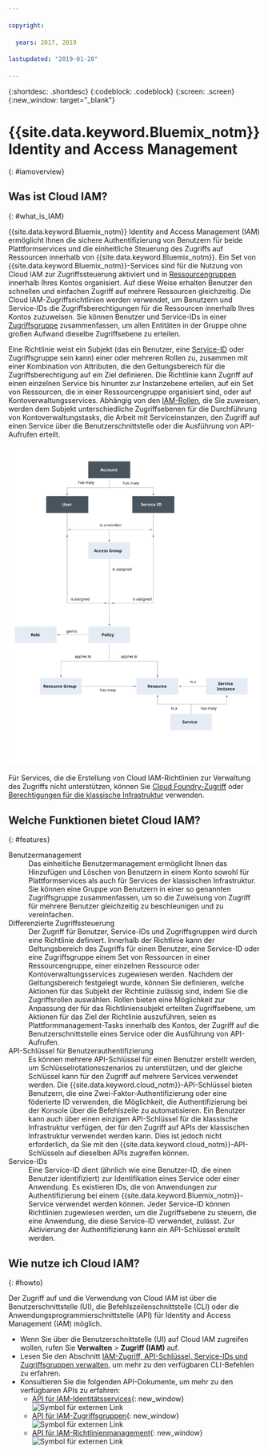 ```yaml
---

copyright:

  years: 2017, 2019

lastupdated: "2019-01-28"

---
```


{:shortdesc: .shortdesc}
{:codeblock: .codeblock}
{:screen: .screen}
{:new_window: target="_blank"}

# {{site.data.keyword.Bluemix_notm}} Identity and Access Management
{: #iamoverview}

## Was ist Cloud IAM?
{: #what_is_IAM}

{{site.data.keyword.Bluemix_notm}} Identity and Access Management (IAM) ermöglicht Ihnen die sichere Authentifizierung von Benutzern für beide Plattformservices und die einheitliche Steuerung des Zugriffs auf Ressourcen innerhalb von {{site.data.keyword.Bluemix_notm}}. Ein Set von {{site.data.keyword.Bluemix_notm}}-Services sind für die Nutzung von Cloud IAM zur Zugriffssteuerung aktiviert und in [Ressourcengruppen](/docs/resources?topic=resources-rgs#rgs) innerhalb Ihres Kontos organisiert. Auf diese Weise erhalten Benutzer den schnellen und einfachen Zugriff auf mehrere Ressourcen gleichzeitig. Die Cloud IAM-Zugriffsrichtlinien werden verwendet, um Benutzern und Service-IDs die Zugriffsberechtigungen für die Ressourcen innerhalb Ihres Kontos zuzuweisen. Sie können Benutzer und Service-IDs in einer [Zugriffsgruppe](/docs/iam?topic=iam-getstarted#getstarted) zusammenfassen, um allen Entitäten in der Gruppe ohne großen Aufwand dieselbe Zugriffsebene zu erteilen.

Eine Richtlinie weist ein Subjekt (das ein Benutzer, eine [Service-ID](/docs/iam?topic=iam-serviceids#serviceids) oder Zugriffsgruppe sein kann) einer oder mehreren Rollen zu, zusammen mit einer Kombination von Attributen, die den Geltungsbereich für die Zugriffsberechtigung auf ein Ziel definieren. Die Richtlinie kann Zugriff auf einen einzelnen Service bis hinunter zur Instanzebene erteilen, auf ein Set von Ressourcen, die in einer Ressourcengruppe organisiert sind, oder auf Kontoverwaltungsservices. Abhängig von den [IAM-Rollen](/docs/iam?topic=iam-iamusermanrol#iamusermanrol), die Sie zuweisen, werden dem Subjekt unterschiedliche Zugriffsebenen für die Durchführung von Kontoverwaltungstasks, die Arbeit mit Serviceinstanzen, den Zugriff auf einen Service über die Benutzerschnittstelle oder die Ausführung von API-Aufrufen erteilt.


![IAM zur Zugriffssteuerung in einem Konto](images/iam-diagram.svg "Informationen zum Zugriffsmanagement in einem Konto mit IAM")

Für Services, die die Erstellung von Cloud IAM-Richtlinien zur Verwaltung des Zugriffs nicht unterstützen, können Sie [Cloud Foundry-Zugriff](/docs/iam?topic=iam-cfaccess#cfaccess) oder [Berechtigungen für die klassische Infrastruktur](/docs/iam?topic=iam-infrapermission#infrapermission) verwenden.


## Welche Funktionen bietet Cloud IAM?
{: #features}

<dl>
<dt>Benutzermanagement</dt>
<dd>Das einheitliche Benutzermanagement ermöglicht Ihnen das Hinzufügen und Löschen von Benutzern in einem Konto sowohl für Plattformservices als auch für Services der klassischen Infrastruktur. Sie können eine Gruppe von Benutzern in einer so genannten Zugriffsgruppe zusammenfassen, um so die Zuweisung von Zugriff für mehrere Benutzer gleichzeitig zu beschleunigen und zu vereinfachen.</dd>
<dt>Differenzierte Zugriffssteuerung</dt>
<dd>Der Zugriff für Benutzer, Service-IDs und Zugriffsgruppen wird durch eine Richtlinie definiert. Innerhalb der Richtlinie kann der Geltungsbereich des Zugriffs für einen Benutzer, eine Service-ID oder eine Zugriffsgruppe einem Set von Ressourcen in einer Ressourcengruppe, einer einzelnen Ressource oder Kontoverwaltungsservices zugewiesen werden. Nachdem der Geltungsbereich festgelegt wurde, können Sie definieren, welche Aktionen für das Subjekt der Richtlinie zulässig sind, indem Sie die Zugriffsrollen auswählen. Rollen bieten eine Möglichkeit zur Anpassung der für das Richtliniensubjekt erteilten Zugriffsebene, um Aktionen für das Ziel der Richtlinie auszuführen, seien es Plattformmanagement-Tasks innerhalb des Kontos, der Zugriff auf die Benutzerschnittstelle eines Service oder die Ausführung von API-Aufrufen.</dd>
<dt>API-Schlüssel für Benutzerauthentifizierung</dt>
<dd>Es können mehrere API-Schlüssel für einen Benutzer erstellt werden, um Schlüsselrotationsszenarios zu unterstützen, und der gleiche Schlüssel kann für den Zugriff auf mehrere Services verwendet werden. Die {{site.data.keyword.cloud_notm}}-API-Schlüssel bieten Benutzern, die eine Zwei-Faktor-Authentifizierung oder eine föderierte ID verwenden, die Möglichkeit, die Authentifizierung bei der Konsole über die Befehlszeile zu automatisieren. Ein Benutzer kann auch über einen einzigen API-Schlüssel für die klassische Infrastruktur verfügen, der für den Zugriff auf APIs der klassischen Infrastruktur verwendet werden kann. Dies ist jedoch nicht erforderlich, da Sie mit den {{site.data.keyword.cloud_notm}}-API-Schlüsseln auf dieselben APIs zugreifen können.</dd>
<dt>Service-IDs</dt>
<dd>Eine Service-ID dient (ähnlich wie eine Benutzer-ID, die einen Benutzer identifiziert) zur Identifikation eines Service oder einer Anwendung. Es existieren IDs, die von Anwendungen zur Authentifizierung bei einem {{site.data.keyword.Bluemix_notm}}-Service verwendet werden können. Jeder Service-ID können Richtlinien zugewiesen werden, um die Zugriffsebene zu steuern, die eine Anwendung, die diese Service-ID verwendet, zulässt. Zur Aktivierung der Authentifizierung kann ein API-Schlüssel erstellt werden.</dd>
</dl>


## Wie nutze ich Cloud IAM?
{: #howto}

Der Zugriff auf und die Verwendung von Cloud IAM ist über die Benutzerschnittstelle (UI), die Befehlszeilenschnittstelle (CLI) oder die Anwendungsprogrammierschnittstelle (API) für Identity and Access Management (IAM) möglich. 

* Wenn Sie über die Benutzerschnittstelle (UI) auf Cloud IAM zugreifen wollen, rufen Sie **Verwalten** &gt; **Zugriff (IAM)** auf. 
* Lesen Sie den Abschnitt [IAM-Zugriff, API-Schlüssel, Service-IDs und Zugriffsgruppen verwalten](/docs/cli/reference/ibmcloud/cli_api_policy.html#ibmcloud_commands_iam), um mehr zu den verfügbaren CLI-Befehlen zu erfahren.
* Konsultieren Sie die folgenden API-Dokumente, um mehr zu den verfügbaren APIs zu erfahren: 
    * [API für IAM-Identitätsservices](https://{DomainName}/apidocs/iam-identity-token-api){: new_window} ![Symbol für externen Link](../icons/launch-glyph.svg "Symbol für externen Link")
    * [API für IAM-Zugriffsgruppen](https://{DomainName}/apidocs/iam-access-groups){: new_window} ![Symbol für externen Link](../icons/launch-glyph.svg "Symbol für externen Link")
    * [API für IAM-Richtlinienmanagement](https://{DomainName}/apidocs/iam-policy-management){: new_window} ![Symbol für externen Link](../icons/launch-glyph.svg "Symbol für externen Link")
